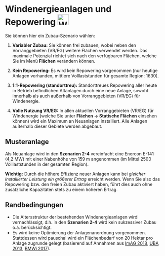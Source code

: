 # Windenergieanlagen und Repowering <img src="../../static/stemp_abw/img/energy_icons/Stromerzeuger_Windenergieanlage.svg" alt="WEA" width="35">

Sie können hier ein Zubau-Szenario wählen:

1. **Variabler Zubau:** Sie können frei zubauen, wobei neben den
   Vorranggebieten (VR/EG) weitere Flächen verwendet werden. Das maximale
   Potenzial richtet sich nach den verfügbaren Flächen, welche Sie im Menü
   **Flächen** verändern können.

2. **Kein Repowering:** Es wird kein Repowering vorgenommen (nur heutige
   Anlagen vorhanden, mittlere Volllaststunden für gesamte Region: 1630).

3. **1:1-Repowering (standorttreu):** Standorttreues Repowering aller heute in
   Betrieb befindlichen Altanlagen durch eine neue Anlage, sowohl innerhalb als
   auch außerhalb von Vorranggebieten (VR/EG) für Windenergie. 

4. **Volle Nutzung VR/EG:** In allen aktuellen Vorranggebieten (VR/EG) für
   Windenergie (welche Sie unter **Flächen -> Statische Flächen** einsehen
   können) wird ein Maximum an Neuanlagen installiert. Alle Anlagen außerhalb
   dieser Gebiete werden abgebaut.

## Musteranlage

Als Neuanlage wird in den **Szenarien 2-4** vereinfacht eine Enercon E-141 (4,2
MW) mit einer Nabenhöhe von 159 m angenommen (im Mittel 2500 Volllaststunden in
der gesamten Region).

**Wichtig:** Durch die höhere Effizienz neuer Anlagen kann bei
_gleicher installierter Leistung ein größerer Ertrag_ erreicht werden. Wenn Sie
also das Repowering bzw. den freien Zubau aktiviert haben, führt dies auch ohne
zusätzliche Kapazitäten stets zu einem höheren Ertrag.

## Randbedingungen

- Die Altersstruktur der bestehenden Windenergieanlagen wird vernachlässigt,
  d.h. in den **Szenarien 2-4** wird kein sukzessiver Zubau o.ä.
  berücksichtigt.
- Es wird keine Optimierung der Anlagenanordnung vorgenommen. Stattdessen wird
  pauschal wird ein Flächenbedarf von 20 Hektar pro Anlage zugrunde gelegt
  (basierend auf Annahmen aus
  <a href="https://mlv.sachsen-anhalt.de/fileadmin/Bibliothek/Politik_und_Verwaltung/MLV/MLV/Service/Publikationen/Abschlussbericht_der_interministeriellen_Arbeitsgruppe__Repowering__zur_Modernisierung_von_Windenergieanlagen_in_Sachsen-Anhalt.pdf" target="_blank">ImAG 2018</a>, 
  <a href="https://www.umweltbundesamt.de/sites/default/files/medien/378/publikationen/potenzial_der_windenergie.pdf" target="_blank">UBA 2013</a>,
  <a href="https://www.bmwi.de/Redaktion/DE/Downloads/B/berichtsmodul-2-modelle-und-modellverbund.pdf" target="_blank">BMWi 2017</a>).
